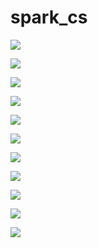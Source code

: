 # spark_cs


![](helper.png)


![](hashtags.png)


![](cleanedData.png)


![](Macron+LePen.png)


![](Macron.png)


![](LePen.png)

![](By_City.png)

![](By_Region.png)

![](By_region_plot.png)

![](ben2.png)

![](ben1.png)

